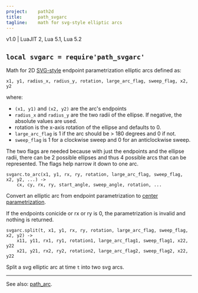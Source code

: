 ```yaml
---
project:    path2d
title:      path_svgarc
tagline:    math for svg-style elliptic arcs
---
```


v1.0 | LuaJIT 2, Lua 5.1, Lua 5.2

## `local svgarc = require'path_svgarc'`

Math for 2D [SVG-style] endpoint parametrization elliptic arcs defined as:

	x1, y1, radius_x, radius_y, rotation, large_arc_flag, sweep_flag, x2, y2

where:

  * `(x1, y1)` and `(x2, y2)` are the arc's endpoints
  * `radius_x` and `radius_y` are the two radii of the ellipse. If negative, the absolute values are used.
  * rotation is the x-axis rotation of the ellipse and defaults to 0.
  * `large_arc_flag` is 1 if the arc should be > 180 degrees and 0 if not.
  * `sweep_flag` is 1 for a clockwise sweep and 0 for an anticlockwise sweep.

The two flags are needed because with just the endpoints and the ellipse radii, there can be 2 possible ellipses
and thus 4 possible arcs that can be represented. The flags help narrow it down to one arc.

	svgarc.to_arc(x1, y1, rx, ry, rotation, large_arc_flag, sweep_flag, x2, y2, ...) ->
		cx, cy, rx, ry, start_angle, sweep_angle, rotation, ...

Convert an elliptic arc from endpoint parametrization to [center parametrization](path_arc.html).

If the endpoints conicide or rx or ry is 0, the parametrization is invalid and nothing is returned.

	svgarc.split(t, x1, y1, rx, ry, rotation, large_arc_flag, sweep_flag, x2, y2) ->
		x11, y11, rx1, ry1, rotation1, large_arc_flag1, sweep_flag1, x22, y22
		x21, y21, rx2, ry2, rotation2, large_arc_flag2, sweep_flag2, x22, y22

Split a svg elliptic arc at time `t` into two svg arcs.

----
See also: [path_arc](path_arc.html).


[SVG-style]: http://www.w3.org/TR/SVG/paths.html#PathDataEllipticalArcCommands
